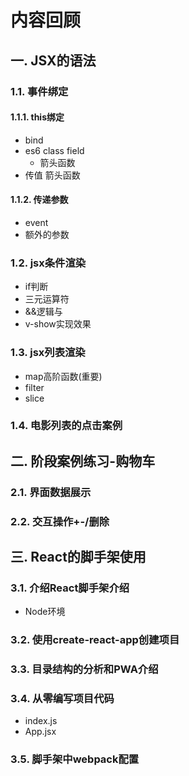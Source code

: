 # 内容回顾

## 一. JSX的语法

### 1.1. 事件绑定

#### 1.1.1. this绑定

* bind
* es6 class field
  * 箭头函数
* 传值 箭头函数



#### 1.1.2. 传递参数

* event
* 额外的参数





### 1.2. jsx条件渲染

* if判断
* 三元运算符
* &&逻辑与
* v-show实现效果



### 1.3. jsx列表渲染

* map高阶函数(重要)
* filter
* slice





### 1.4. 电影列表的点击案例







## 二. 阶段案例练习-购物车

### 2.1. 界面数据展示





### 2.2. 交互操作+-/删除







## 三. React的脚手架使用

### 3.1. 介绍React脚手架介绍

* Node环境





### 3.2. 使用create-react-app创建项目







### 3.3. 目录结构的分析和PWA介绍







### 3.4. 从零编写项目代码

* index.js
* App.jsx







### 3.5. 脚手架中webpack配置



















